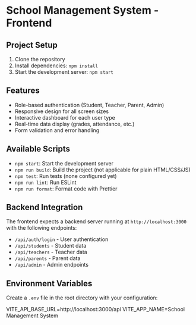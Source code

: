 # School Management System - Frontend

## Project Setup

1. Clone the repository
2. Install dependencies: `npm install`
3. Start the development server: `npm start`

## Features

- Role-based authentication (Student, Teacher, Parent, Admin)
- Responsive design for all screen sizes
- Interactive dashboard for each user type
- Real-time data display (grades, attendance, etc.)
- Form validation and error handling

## Available Scripts

- `npm start`: Start the development server
- `npm run build`: Build the project (not applicable for plain HTML/CSS/JS)
- `npm test`: Run tests (none configured yet)
- `npm run lint`: Run ESLint
- `npm run format`: Format code with Prettier

## Backend Integration

The frontend expects a backend server running at `http://localhost:3000` with the following endpoints:

- `/api/auth/login` - User authentication
- `/api/students` - Student data
- `/api/teachers` - Teacher data
- `/api/parents` - Parent data
- `/api/admin` - Admin endpoints

## Environment Variables

Create a `.env` file in the root directory with your configuration:


VITE_API_BASE_URL=http://localhost:3000/api
VITE_APP_NAME=School Management System

